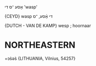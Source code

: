 אָסע
־ס
די
'wasp'

{CEYD}
wasp די אָ֜סע, ־ס

{DUTCH - VAN DE KAMP}
wesp ; hoornaar

NORTHEASTERN
==============

+ɔs̀əs̀ {LITHUANIA, Vilnius, 54257}